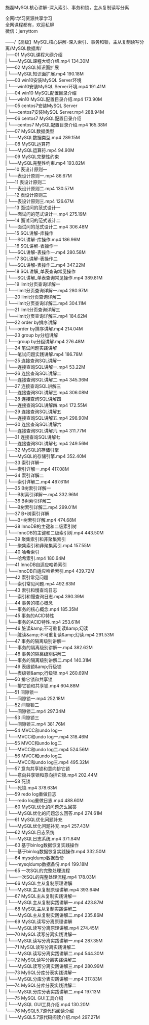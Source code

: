 施磊MySQL核心讲解-深入索引、事务和锁，主从复制读写分离

全网it学习资源共享学习<br>全网课程都有，欢迎私聊<br>微信：jerryttom<br>

——/【高级】MySQL核心讲解-深入索引、事务和锁，主从复制读写分离/MySQL数据库/<br> ├──01 MySQL课程大纲介绍<br> | └──MySQL课程大纲介绍.mp4 134.30M<br> ├──02 MySQL知识面扩展<br> | └──MySQL知识面扩展.mp4 190.18M<br> ├──03 win10安装MySQL Server环境<br> | └──win10安装MySQL Server环境.mp4 191.41M<br> ├──04 win10 MySQL配置目录介绍<br> | └──win10 MySQL配置目录介绍.mp4 173.90M<br> ├──05 centos7安装MySQL Server<br> | └──centos7安装MySQL Server.mp4 288.94M<br> ├──06 centos7 MySQL配置目录介绍<br> | └──centos7 MySQL配置目录介绍.mp4 165.38M<br> ├──07 MySQL数据类型<br> | └──MySQL数据类型.mp4 289.15M<br> ├──08 MySQL运算符<br> | └──MySQL运算符.mp4 94.90M<br> ├──09 MySQL完整性约束<br> | └──MySQL完整性约束.mp4 193.82M<br> ├──10 表设计原则一<br> | └──表设计原则一.mp4 86.67M<br> ├──11 表设计原则二<br> | └──表设计原则二.mp4 130.57M<br> ├──12 表设计原则三<br> | └──表设计原则三.mp4 126.67M<br> ├──13 面试问的范式设计一<br> | └──面试问的范式设计一.mp4 275.19M<br> ├──14 面试问的范式设计二<br> | └──面试问的范式设计二.mp4 306.48M<br> ├──15 SQL讲解-库操作<br> | └──SQL讲解-库操作.mp4 186.96M<br> ├──16 SQL讲解-表操作一<br> | └──SQL讲解-表操作一.mp4 280.58M<br> ├──17 SQL讲解-表操作二<br> | └──SQL讲解-表操作二.mp4 347.22M<br> ├──18 SQL讲解_单表查询常见操作<br> | └──SQL讲解_单表查询常见操作.mp4 389.81M<br> ├──19 limit分页查询详解一<br> | └──limit分页查询详解一.mp4 280.97M<br> ├──20 limit分页查询详解二<br> | └──limit分页查询详解二.mp4 304.11M<br> ├──21 limit分页查询详解三<br> | └──limit分页查询详解三.mp4 184.62M<br> ├──22 order by排序讲解<br> | └──order by排序讲解.mp4 214.04M<br> ├──23 group by分组讲解<br> | └──group by分组讲解.mp4 276.48M<br> ├──24 笔试问题实践讲解<br> | └──笔试问题实践讲解.mp4 186.78M<br> ├──25 连接查询SQL讲解一<br> | └──连接查询SQL讲解一.mp4 53.22M<br> ├──26 连接查询SQL讲解二<br> | └──连接查询SQL讲解二.mp4 345.36M<br> ├──27 连接查询SQL讲解三<br> | └──连接查询SQL讲解三.mp4 306.08M<br> ├──28 连接查询SQL讲解四<br> | └──连接查询SQL讲解四.mp4 172.55M<br> ├──29 连接查询SQL讲解五<br> | └──连接查询SQL讲解五.mp4 298.90M<br> ├──30 连接查询SQL讲解六<br> | └──连接查询SQL讲解六.mp4 311.77M<br> ├──31 连接查询SQL讲解七<br> | └──连接查询SQL讲解七.mp4 249.56M<br> ├──32 MySQL的存储引擎<br> | └──MySQL的存储引擎.mp4 352.40M<br> ├──33 索引详解一<br> | └──索引详解一.mp4 417.08M<br> ├──34 索引详解二<br> | └──索引详解二.mp4 467.61M<br> ├──35 B树索引详解一<br> | └──B树索引详解一.mp4 332.96M<br> ├──36 B树索引详解二<br> | └──B树索引详解二.mp4 299.01M<br> ├──37 B+树索引详解<br> | └──B+树索引详解.mp4 474.68M<br> ├──38 InnoDB的主键和二级索引树<br> | └──InnoDB的主键和二级索引树.mp4 443.50M<br> ├──39 聚集索引和非聚集索引<br> | └──聚集索引和非聚集索引.mp4 157.55M<br> ├──40 哈希索引<br> | └──哈希索引.mp4 180.64M<br> ├──41 InnoDB自适应哈希索引<br> | └──InnoDB自适应哈希索引.mp4 439.72M<br> ├──42 索引常见问题<br> | └──索引常见问题.mp4 492.63M<br> ├──43 索引和慢查询日志<br> | └──索引和慢查询日志.mp4 390.39M<br> ├──44 事务的核心概念<br> | └──事务的核心概念.mp4 185.35M<br> ├──45 事务的ACID特性<br> | └──事务的ACID特性.mp4 253.61M<br> ├──46 脏读&amp;amp;不可重复读&amp;amp;幻读<br> | └──脏读&amp;amp;不可重复读&amp;amp;幻读.mp4 291.53M<br> ├──47 事务的隔离级别讲解一<br> | └──事务的隔离级别讲解一.mp4 382.62M<br> ├──48 事务的隔离级别讲解二<br> | └──事务的隔离级别讲解二.mp4 140.31M<br> ├──49 表级锁&amp;amp;行级锁<br> | └──表级锁&amp;amp;行级锁.mp4 260.69M<br> ├──50 排它锁和共享锁<br> | └──排它锁和共享锁.mp4 604.88M<br> ├──51 间隙锁一<br> | └──间隙锁一.mp4 252.18M<br> ├──52 间隙锁二<br> | └──间隙锁二.mp4 297.34M<br> ├──53 间隙锁三<br> | └──间隙锁三.mp4 381.76M<br> ├──54 MVCC和undo log一<br> | └──MVCC和undo log一.mp4 318.46M<br> ├──55 MVCC和undo log二<br> | └──MVCC和undo log二.mp4 524.56M<br> ├──56 MVCC和undo log三<br> | └──MVCC和undo log三.mp4 495.32M<br> ├──57 意向共享锁和意向排它锁<br> | └──意向共享锁和意向排它锁.mp4 202.44M<br> ├──58 死锁<br> | └──死锁.mp4 378.63M<br> ├──59 redo log重做日志<br> | └──redo log重做日志.mp4 488.60M<br> ├──60 MySQL优化的问题怎么回答<br> | └──MySQL优化的问题怎么回答.mp4 274.61M<br> ├──61 MySQL优化问题补充<br> | └──MySQL优化问题补充.mp4 257.43M<br> ├──62 MySQL日志系统<br> | └──MySQL日志系统.mp4 371.84M<br> ├──63 基于binlog数据恢复实践操作<br> | └──基于binlog数据恢复实践操作.mp4 332.50M<br> ├──64 mysqldump数据备份<br> | └──mysqldump数据备份.mp4 199.18M<br> ├──65 一次SQL的完整处理流程<br> | └──一次SQL的完整处理流程.mp4 178.03M<br> ├──66 MySQL主从复制原理讲解<br> | └──MySQL主从复制原理讲解.mp4 393.64M<br> ├──67 MySQL主从复制实践讲解一<br> | └──MySQL主从复制实践讲解一.mp4 423.87M<br> ├──68 MySQL主从复制实践讲解二<br> | └──MySQL主从复制实践讲解二.mp4 235.86M<br> ├──69 MySQL读写分离原理讲解<br> | └──MySQL读写分离原理讲解.mp4 274.45M<br> ├──70 MySQL读写分离实践讲解一<br> | └──MySQL读写分离实践讲解一.mp4 287.35M<br> ├──71 MySQL读写分离实践讲解二<br> | └──MySQL读写分离实践讲解二.mp4 544.30M<br> ├──72 MySQL读写分离实践讲解三<br> | └──MySQL读写分离实践讲解三.mp4 280.99M<br> ├──73 MySQL分库分表实践讲解一<br> | └──MySQL分库分表实践讲解一.mp4 317.83M<br> ├──74 MySQL分库分表实践讲解二<br> | └──MySQL分库分表实践讲解二.mp4 197.13M<br> ├──75 MySQL GUI工具介绍<br> | └──MySQL GUI工具介绍.mp4 130.20M<br> └──76 MySQL5.7源代码阅读介绍<br> | └──MySQL5.7源代码阅读介绍.mp4 297.27M